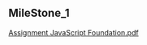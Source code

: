 ## MileStone_1




[Assignment JavaScript Foundation.pdf](https://github.com/Bino26/Milestone-PW/files/11205556/Assignment.JavaScript.Foundation.pdf)
